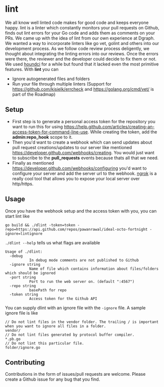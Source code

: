 # lint

We all know well linted code makes for good code and keeps everyone happy. lint is a linter which constantly monitors your pull requests on Github, finds out lint errors for your Go code and adds them as comments on your PRs. We came up with the idea of lint from our own experience at Dgraph. We wanted a way to incorporate linters like go vet, golint and others into our development process. As we follow code review process deligently, we thought about integrating the linting errors into our reviews. Once the errors were there, the reviewer and the developer could decide to fix them or not. We used [houndci](https://github.com/houndci/go) for a while but found that it lacked even the most primitive features. With **lint** you can
  - Ignore autogenerated files and folders
  - Run your file through multiple linters (Support for https://github.com/kisielk/errcheck and https://golang.org/cmd/vet/ is part of the Roadmap)

## Setup

* First step is to generate a personal access token for the repository you want to run this for using https://help.github.com/articles/creating-an-access-token-for-command-line-use. While creating the token, add the **admin:repo_hook** scope to it.
* Then you'd want to create a webhook which can send updates about pull request creations/updates to our server like mentioned https://developer.github.com/webhooks/creating. You would just want to subscribe to the **pull_requests** events because thats all that we need.
* Finally as mentioned https://developer.github.com/webhooks/configuring you'd want to configure your server and add the server url to the webhook. [ngrok](https://ngrok.com/) is a really cool tool that allows you to expose your local server over http/https.

## Usage

Once you have the webhook setup and the access token with you, you can start lint like

`go build && ./dlint -token=token -repo=https://api.github.com/repos/pawanrawal/ideal-octo-fortnight -ignore=lintignore`

`./dlint --help` tells us what flags are available

```
Usage of ./dlint:
  -debug
           In debug mode comments are not published to Github
  -ignore string
           Name of file which contains information about files/folders which should be ignored
  -port string
           Port to run the web server on. (default ":4567")
  -repo string
           basePath for repo
  -token string
           Access token for the Github API
```

You can supply dlint with an ignore file with the `-ignore` file. A sample ignore file is like

```
// Do not lint files in the vendor folder. The trailing / is important when you want to ignore all files in a folder.
vendor/
// Do not lint files generated by protocol buffer compiler.
*.pb.go
// Do not lint this particular file.
folder/ignore.go
```
## Contributing

Contributions in the form of issues/pull requests are welcome. Please create a Github issue for any bug that you find.

